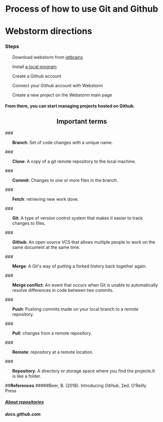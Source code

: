 # <div align="center">**Process of how to use Git and Github**</div>
# <div>Webstorm directions</div>
### **Steps**
<ul>
Download  webstorm from <a href="https://www.jetbrains.com/student/">jetbrains</a>
</ul>
<ul>Install <a href="https://git-scm.com/downloads">a local program</a></ul>
<ul>Create a Github account</ul>
<ul>Connect your Github account with Webstorm</ul>
<ul>Create a new project on the Webstorm main page</ul>

#### <div align="justify">From there, you can start managing projects hosted on Github.</div>
## <div align="center">**Important terms**</div>
###<ul>**Branch**: Set of code changes with a unique name.</ul>
###<ul>**Clone**: A copy of a git remote repository to the local machine.</ul>
###<ul>**Commit**: Changes to one or more files in the branch.</ul>
###<ul>**Fetch**: retrieving new work done.</ul>
###<ul>**Git**: A type of version control system that makes it easier to track changes to files.</ul>
###<ul>**Github**: An open source VCS that allows multiple people to work on the same document at the same time.</ul>
###<ul>**Merge**: A Git's way of putting a forked history back together again.</ul>
###<ul>**Merge conflict**: An event that occurs when Git is unable to automatically resolve differences in code between two commits.</ul>
###<ul>**Push**: Pushing commits made on your local branch to a remote repository.</ul>
###<ul>**Pull**: changes from a remote repository.</ul>
###<ul>**Remote**: repository at a remote location.</ul>
###<ul>**Repository**: A directory or storage space where you find the projects.It is like a folder.</ul>
##**References**
#####Beer, B. (2018). Introducing GitHub. 2ed. O’Reilly Press
##### <a href="https://docs.github.com/en/free-pro-team@latest/github/creating-cloning-and-archiving-repositories/about-repositories">About repositories</a>
##### docs.github.com



